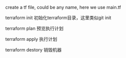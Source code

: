create a tf file, could be any name, here we use main.tf


terraform init 初始化terraform目录，这里类似git init

terraform plan 预览执行计划

terraform apply 执行计划

terraform destory 销毁机器
